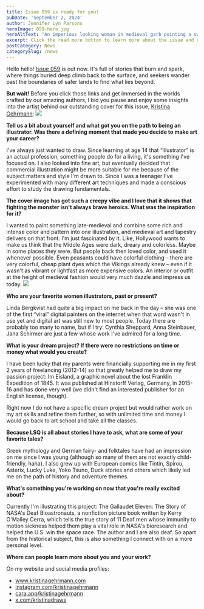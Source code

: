 ```yaml
---
title: Issue 059 is ready for you!
pubDate: 'September 2, 2024'
author: Jennifer Lyn Parsons
heroImage: 059-hero.jpg
heroAltText: "An imperious looking woman in medieval garb pointing a sword at the viewer"
excerpt: Click the read more button to learn more about the issue and read an interview with our cover artist!
postCategory: News
categorySlug: /news
---
```

Hello hello! <a href="/issues/059">Issue 059</a> is out now. It's full of stories that burn and spark, where things buried deep climb back to the surface, and seekers wander past the boundaries of safer lands to find what lies beyond.


**But wait!** Before you click those links and get immersed in the worlds crafted by our amazing authors, I bid you pause and enjoy some insights into the artist behind our outstanding cover for this issue, <a href="https://www.kristinagehrmann.com/">Kristina Gehrmann</a>:
<img src="https://dvqlxo2m2q99q.cloudfront.net/000_clients/487558/page/487558DCAxkj07.jpg" class="lg:mr-5 lg:float-left lg:w-1/2" />

**Tell us a bit about yourself and what got you on the path to being an illustrator. Was there a defining moment that made you decide to make art your career?**

I've always just wanted to draw. Since learning at age 14 that “illustrator” is an actual profession, something people do for a living, it's something I've focused on. I also looked into fine art, but eventually decided that commercial illustration might be more suitable for me because of the subject matters and style I'm drawn to. Since I was a teenager I've experimented with many different art techniques and made a conscious effort to study the drawing fundamentals.

**The cover image has got such a creepy vibe and I love that it shows that fighting the monster isn't always brave heroics. What was the inspiration for it?**

I wanted to paint something late-medieval and combine some rich and intense color and pattern into one illustration, and medieval art and tapestry delivers on that front. I'm just fascinated by it. Like, Hollywood wants to make us think that the Middle Ages were dark, dreary and colorless. Maybe in some places they were. But people back then loved color, and used it whenever possible. Even peasants could have colorful clothing – there are very colorful, cheap plant dyes which the Vikings already knew – even if it wasn't as vibrant or lightfast as more expensive colors. An interior or outfit at the height of medieval fashion would very much dazzle and impress us today.
<img src="https://dvqlxo2m2q99q.cloudfront.net/000_clients/487558/page/peleus-thetis-e49f03.png" class="lg:ml-5 lg:float-right lg:w-1/2" />

**Who are your favorite women illustrators, past or present?**

Linda Bergkvist had quite a big impact on me back in the day – she was one of the first “viral” digital painters on the internet when that word wasn't in use yet and digital art was still new to most people. Today there are probably too many to name, but if I try: Cynthia Sheppard, Anna Steinbauer, Jana Schirmer are just a few whose work I've admired for a long time.

**What is your dream project? If there were no restrictions on time or money what would you create?**

I have been lucky that my parents were financially supporting me in my first 2 years of freelancing (2012-14) so that greatly helped me to draw my passion project: Im Eisland, a graphic novel about the lost Franklin Expedition of 1845. It was published at Hinstorff Verlag, Germany, in 2015-16 and has done very well (we didn't find an interested publisher for an English license, though).

Right now I do not have a specific dream project but would rather work on my art skills and refine them further, so with unlimited time and money I would go back to art school and take all the classes.

**Because LSQ is all about stories I have to ask, what are some of your favorite tales?**

Greek mythology and German fairy- and folktales have had an impression on me since I was young (although so many of them are not exactly child-friendly, haha). I also grew up with European comics like Tintin, Spirou, Asterix, Lucky Luke, Yoko Tsuno, Duck stories and others which likely led me on the path of history and adventure themes.

**What's something you're working on now that you're really excited about?**

Currently I'm illustrating this project: The Gallaudet Eleven: The Story of NASA's Deaf Bioastronauts, a nonfiction picture book written by Kerry O'Malley Cerra, which tells the true story of 11 Deaf men whose immunity to motion sickness helped them play a vital role in NASA's bioresearch and helped the U.S. win the space race. The author and I are also deaf. So apart from the historical subject, this is also something I connect with on a more personal level.

**Where can people learn more about you and your work?**

On my website and social media profiles:
<ul>
<li><a href="www.kristinagehrmann.com">www.kristinagehrmann.com</a></li>
<li><a href="instagram.com/kristinagehrmann">instagram.com/kristinagehrmann</a></li>
<li><a href="cara.app/kristinagehrmann">cara.app/kristinagehrmann</a></li>
<li><a href="x.com/kristinadraws">x.com/kristinadraws</a></li>
</ul>